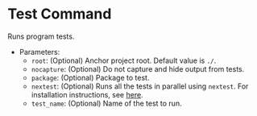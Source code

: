 # Test Command

Runs program tests.

- Parameters:
  - `root`: (Optional) Anchor project root. Default value is `./`.
  - `nocapture`: (Optional) Do not capture and hide output from tests.
  - `package`: (Optional) Package to test.
  - `nextest`: (Optional) Runs all the tests in parallel using `nextest`. For installation instructions, see [here](https://nexte.st/).
  - `test_name`: (Optional) Name of the test to run.